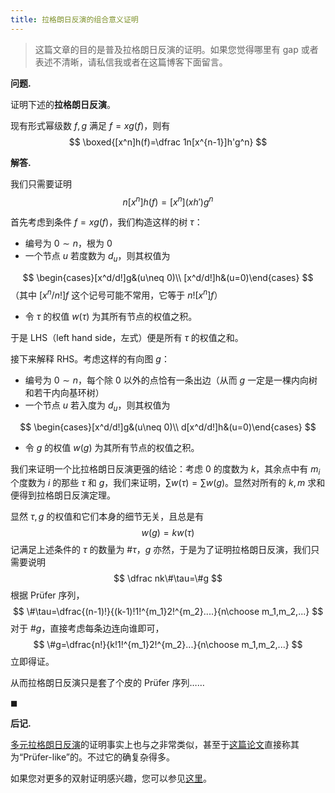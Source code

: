```yaml
---
title: 拉格朗日反演的组合意义证明
---
```


> 这篇文章的目的是普及拉格朗日反演的证明。如果您觉得哪里有 gap 或者表述不清晰，请私信我或者在这篇博客下面留言。

**问题.**

证明下述的**拉格朗日反演**。

现有形式幂级数 $f,g$ 满足 $f=xg(f)$，则有
$$
\boxed{[x^n]h(f)=\dfrac 1n[x^{n-1}]h'g^n}
$$


**解答.**

我们只需要证明
$$
n[x^n]h(f)=[x^n](xh')g^n
$$

首先考虑到条件 $f=xg(f)$，我们构造这样的树 $\tau$：

- 编号为 $0\sim n$，根为 $0$
- 一个节点 $u$ 若度数为 $d_u$，则其权值为

$$
\begin{cases}[x^d/d!]g&(u\neq 0)\\ [x^d/d!]h&(u=0)\end{cases}
$$
（其中 $[x^n/n!]f$ 这个记号可能不常用，它等于 $n![x^n]f$）

- 令 $\tau$ 的权值 $w(\tau)$ 为其所有节点的权值之积。

于是 LHS（left hand side，左式）便是所有 $\tau$ 的权值之和。

接下来解释 RHS。考虑这样的有向图 $g$：

- 编号为 $0\sim n$，每个除 $0$ 以外的点恰有一条出边（从而 $g$ 一定是一棵内向树和若干内向基环树）
- 一个节点 $u$ 若入度为 $d_u$，则其权值为

$$
\begin{cases}[x^d/d!]g&(u\neq 0)\\ d[x^d/d!]h&(u=0)\end{cases}
$$

- 令 $g$ 的权值 $w(g)$ 为其所有节点的权值之积。

我们来证明一个比拉格朗日反演更强的结论：考虑 $0$ 的度数为 $k$，其余点中有 $m_i$ 个度数为 $i$ 的那些 $\tau$ 和 $g$，我们来证明，$\sum w(\tau)=\sum w(g)$。显然对所有的 $k,m$ 求和便得到拉格朗日反演定理。

显然 $\tau,g$ 的权值和它们本身的细节无关，且总是有
$$
w(g)=kw(\tau)
$$
记满足上述条件的 $\tau$ 的数量为 $\#\tau$，$g$ 亦然，于是为了证明拉格朗日反演，我们只需要说明
$$
\dfrac nk\#\tau=\#g
$$
根据 Prüfer 序列，
$$
\#\tau=\dfrac{(n-1)!}{(k-1)!1!^{m_1}2!^{m_2}....}{n\choose m_1,m_2,...}
$$
对于 $\#g$，直接考虑每条边连向谁即可，
$$
\#g=\dfrac{n!}{k!1!^{m_1}2!^{m_2}...}{n\choose m_1,m_2,...}
$$
立即得证。

从而拉格朗日反演只是套了个皮的 Prüfer 序列……

$\blacksquare$

**后记.**

[多元拉格朗日反演](https://x-yi-x.blog.uoj.ac/blog/6511)的证明事实上也与之非常类似，甚至于[这篇论文](https://core.ac.uk/download/pdf/82394044.pdf)直接称其为“Prüfer-like”的。不过它的确复杂得多。

如果您对更多的双射证明感兴趣，您可以参见[这里](https://xyix.gitee.io/posts/?page=2&postname=bpp)。